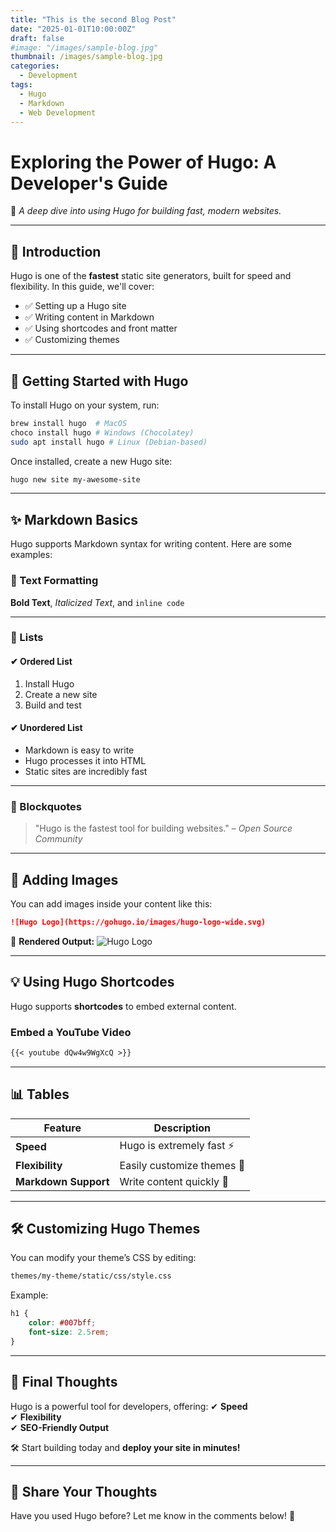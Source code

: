 ```yaml
---
title: "This is the second Blog Post"
date: "2025-01-01T10:00:00Z"
draft: false
#image: "/images/sample-blog.jpg"
thumbnail: /images/sample-blog.jpg
categories:
  - Development
tags:
  - Hugo
  - Markdown
  - Web Development
---
```


# **Exploring the Power of Hugo: A Developer's Guide**
🚀 *A deep dive into using Hugo for building fast, modern websites.*

---

## 📝 **Introduction**
Hugo is one of the **fastest** static site generators, built for speed and flexibility. In this guide, we'll cover:
- ✅ Setting up a Hugo site
- ✅ Writing content in Markdown
- ✅ Using shortcodes and front matter
- ✅ Customizing themes

---

## 📌 **Getting Started with Hugo**
To install Hugo on your system, run:

```bash
brew install hugo  # MacOS
choco install hugo # Windows (Chocolatey)
sudo apt install hugo # Linux (Debian-based)
```

Once installed, create a new Hugo site:
```bash
hugo new site my-awesome-site
```

---

## ✨ **Markdown Basics**
Hugo supports Markdown syntax for writing content. Here are some examples:

### **🔹 Text Formatting**
**Bold Text**, *Italicized Text*, and `inline code`

---

### **🔹 Lists**
#### **✔ Ordered List**
1. Install Hugo
2. Create a new site
3. Build and test

#### **✔ Unordered List**
- Markdown is easy to write
- Hugo processes it into HTML
- Static sites are incredibly fast

---

### **🔹 Blockquotes**
> "Hugo is the fastest tool for building websites." – *Open Source Community*

---

## 📸 **Adding Images**
You can add images inside your content like this:

```md
![Hugo Logo](https://gohugo.io/images/hugo-logo-wide.svg)
```

📌 **Rendered Output:**
![Hugo Logo](https://gohugo.io/images/hugo-logo-wide.svg)

---

## 💡 **Using Hugo Shortcodes**
Hugo supports **shortcodes** to embed external content.

### **Embed a YouTube Video**
```md
{{< youtube dQw4w9WgXcQ >}}
```

---

## 📊 **Tables**
| Feature      | Description |
|-------------|------------|
| **Speed**   | Hugo is extremely fast ⚡ |
| **Flexibility** | Easily customize themes 🎨 |
| **Markdown Support** | Write content quickly 📝 |

---

## 🛠 **Customizing Hugo Themes**
You can modify your theme’s CSS by editing:
```bash
themes/my-theme/static/css/style.css
```

Example:
```css
h1 {
    color: #007bff;
    font-size: 2.5rem;
}
```

---

## 🎯 **Final Thoughts**
Hugo is a powerful tool for developers, offering:
✔ **Speed**  
✔ **Flexibility**  
✔ **SEO-Friendly Output**  

🛠 Start building today and **deploy your site in minutes!**

---

## 📢 **Share Your Thoughts**
Have you used Hugo before? Let me know in the comments below! 📝